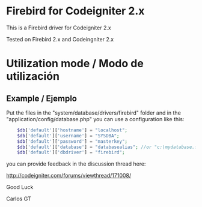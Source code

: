 # Firebird for Codeigniter 2.x

This is a Firebird driver for Codeigniter 2.x

Tested on Firebird 2.x and Codeingniter 2.x

# Utilization mode / Modo de utilización

## Example / Ejemplo

Put the files in the "system/database/drivers/firebird" folder and in the "application/config/database.php" you can use a configuration like this:
```php
    $db['default']['hostname'] = "localhost";
    $db['default']['username'] = "SYSDBA";
    $db['default']['password'] = "masterkey";
    $db['default']['database'] = "databasealias"; //or "c:\mydatabase.fdb"
    $db['default']['dbdriver'] = "firebird";
```

you can provide feedback in the discussion thread here:

http://codeigniter.com/forums/viewthread/171008/

Good Luck

Carlos GT
